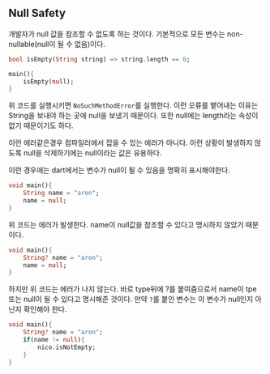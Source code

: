 ## Null Safety
개발자가 null 값을 참조할 수 없도록 하는 것이다.
기본적으로 모든 변수는 non-nullable(null이 될 수 없음)이다.
```dart
bool isEmpty(String string) => string.length == 0;

main(){
    isEmpty(null);
}
```
위 코드를 실행시키면 `NoSuchMethodError`를 실행한다.
이런 오류를 뱉어내는 이유는 String을 보내야 하는 곳에 null을 보냈기 때문이다.
또한 null에는 length라는 속성이 없기 때문이기도 하다.

이런 에러같은경우 컴파일러에서 잡을 수 있는 에러가 아니다.
이런 상황이 발생하지 않도록 null을 삭제하기에는 null이라는 값은 유용하다.  

이런 경우에는 dart에서는 변수가 null이 될 수 있음을 명확히 표시해야한다.

```dart
void main(){
    String name = "aron";
    name = null;
}
```
위 코드는 에러가 발생한다. name이 null값을 참조할 수 있다고 명시하지 않았기 때문이다.


```dart
void main(){
    String? name = "aron";
    name = null;
}
```
하지만 위 코드는 에러가 나지 않는다.
바로 type뒤에 ?를 붙여줌으로서 name이 tpe 또는 null이 될 수 있다고 명시해준 것이다.
만약 `?`를 붙인 변수는 이 변수가 null인지 아닌지 확인해야 한다.
```dart
void main(){
    String? name = "aron";
    if(name != null){
        nico.isNotEmpty;
    }
}
```